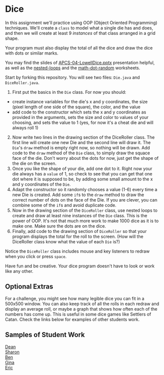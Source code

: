 Dice
====

In this assignment we'll practice using OOP (Object Oriented Programming) techniques. We'll create a `class` to model what a single die has and does, and then we will create at least 9 *instances* of that class arranged in a grid shape.

Your program must also display the total of all the dice and draw the dice with dots or similar marks.

You may find the slides of [APCS-04-LowellDice.pptx]() presentation helpful, as well as the [nested-loops](https://docs.google.com/document/d/1-Dq8TJsrhODYg4_rZAtYttZ7MZOpCR0QWnM4Ai-kc04/edit?usp=sharing) and the [math-dot-random](https://docs.google.com/document/d/1wdDFix_9pCcoIAE7SkcFOyf7Z3pWfdCMhJJmjPJYusc/edit?usp=sharing) worksheets.

Start by forking this repository. You will see two files: `Die.java` and `DiceRoller.java`.

1. First put the basics in the `Die` class. For now you should: 
  - create instance variables for the die's x and y coordinates, the size (pixel length of one side of the square), the color, and the value
  - add code to the constructor which sets the x and y coordinates as provided in the arguments, sets the size and color to values of your choosing, and sets the value to 1 (yes, for now it's a cheat die and will always roll 1)
2. Now write two lines in the drawing section of the DiceRoller class. The first line will create one new Die and the second line will draw it. The `Die`'s `draw` method is empty right now, so nothing will be drawn. Add code to the `draw` method of the `Die` class, to simply draw the squace face of the die. Don't worry about the dots for now, just get the shape of the die on the screen.
4. Once you like the shape of your die, add one dot to it. Right now your die always has a `value` of 1, so check to see that you can get that one dot where it is supposed to be, by adding some small amount to the x and y coordinates of the `Die`.
5. Adapt the constructor so it randomly chooses a value (1-6) every time a new Die is created. Add some `if`s to the `draw` method to draw the correct number of dots on the face of the Die. If you are clever, you can combine some of the `if`s and avoid duplicate code. 
6. Now in the drawing section of the `DiceRoller` class, use nested loops to create and draw at least nine instances of the `Die` class. This is the power of OOP. It's not that much more work to make 1000 dice as it is to make one. Make sure the dots are on the dice.
7. Finally, add code to the drawing section of `DiceRoller` so that your program displays the total for the roll to the screen. (How will the DiceRoller class know what the value of each `Die` is?)

Notice the `DiceRoller` class includes mouse and key listeners to redraw when you click or press `space`. 
 
Have fun and be creative. Your dice program doesn't have to look or work like any other.

Optional Extras
---------------

For a challenge, you might see how many legible dice you can fit in a 500x500 window. You can also keep track of all the rolls in each redraw and display an average roll, or maybe a graph that shows how often each of the numbers has come up. This is useful in some dice games like Settlers of Catan. Check the links below for examples of other students work.

Samples of Student Work
-----------------------
[Dean](https://deanhuynh.github.io/Dice/)   
[Sharon](https://shtai.github.io/Dice/)   
[Ben](https://benjaminlanir.github.io/Dice//)   
[Gina](https://gimontarano.github.io/Dice/)   
[Eric](https://ersun1224.github.io/Dice/)   


